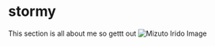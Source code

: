 # stormy
This section is all about me so gettt out
![Mizuto Irido Image](https://i.pinimg.com/736x/5f/88/cc/5f88cc14a95599d01d16b555bd741a95.jpg)



